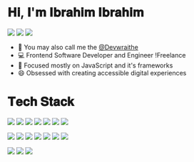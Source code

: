 # 𝐇𝐢, 𝐈'𝐦 𝐈𝐛𝐫𝐚𝐡𝐢𝐦 𝐈𝐛𝐫𝐚𝐡𝐢𝐦

[![](https://img.shields.io/badge/Twitter-@devwraithe-informational?style=flat&logo=twitter&logoColor=white&color=00acee )](https://www.twitter.com/devwraithe)
[![](https://img.shields.io/badge/GitHub-@devwraithe-informational?style=flat&logo=github&logoColor=white&color=211f1f )](https://www.github.com/devwraithe)
[![](https://img.shields.io/badge/Website-@devwraithe-informational?style=flat&logo=circle&logoColor=white&color=211f1f )](https://devwraithe.web.app)

<!--
**devwraithe/devwraithe** is a ✨ _special_ ✨ repository because its `README.md` (this file) appears on your GitHub profile.

Here are some ideas to get you started:

- 🔭 I’m currently working on ...
- 🌱 I’m currently learning ...
- 👯 I’m looking to collaborate on ...
- 🤔 I’m looking for help with ...
- 💬 Ask me about ...
- 📫 How to reach me: ...
- 😄 Pronouns: ...
- ⚡ Fun fact: ...
-->

- 👻 You may also call me the [@Devwraithe](https://www.github.com/devwraithe)
- 💻 Frontend Software Developer and Engineer !Freelance
- 🎯 Focused mostly on JavaScript and it's frameworks
- 😄 Obsessed with creating accessible digital experiences

<!-- <hr style="border-width:1px;"> -->
# 𝐓𝐞𝐜𝐡 𝐒𝐭𝐚𝐜𝐤

![](https://img.shields.io/badge/Editor-Visual_Studio_Code-informational?style=flat&logo=Visual%20Studio%20Code&color&logoColor=white&color=264de4)
![](https://img.shields.io/badge/Cloud-Vercel-informational?style=flat&logo=vercel&logoColor=white&color=211f1f)
![](https://img.shields.io/badge/Cloud-Netlify-informational?style=flat&logo=netlify&logoColor=white&color=389a97)
![](https://img.shields.io/badge/Bundler-Webpack-informational?style=flat&logo=webpack&logoColor=white&color=1c78c0)
![](https://img.shields.io/badge/Versioning-Git-informational?style=flat&logo=git&logoColor=white&color=f1502f)
![](https://img.shields.io/badge/Compiler-Babel-informational?style=flat&logo=babel&logoColor=white&color=ffdf00)
![](https://img.shields.io/badge/Versioning-GitHub-informational?style=flat&logo=github&logoColor=white&color=211f1f)

![](https://img.shields.io/badge/Code-HTML5-informational?style=flat&logo=html5&logoColor=white&color=e34c26)
![](https://img.shields.io/badge/Code-CSS3-informational?style=flat&logo=css3&logoColor=white&color=264de4)
![](https://img.shields.io/badge/Code-JavaScript-informational?style=flat&logo=javascript&logoColor=white&color=f0db4f)
![](https://img.shields.io/badge/Code-React-informational?style=flat&logo=react&logoColor=white&color=61dbfb)
![](https://img.shields.io/badge/Code-Next-informational?style=flat&logo=next.js&logoColor=white&color=211f1f)
![](https://img.shields.io/badge/Code-Vue-informational?style=flat&logo=vue.js&logoColor=white&color=41b883)
![](https://img.shields.io/badge/Code-Nuxt-informational?style=flat&logo=nuxt.js&logoColor=white&color=3b8070)

![](https://img.shields.io/badge/Code-Sass-informational?style=flat&logo=sass&logoColor=white&color=cd6799)
![](https://img.shields.io/badge/Code-Tailwind-informational?style=flat&logo=tailwindcss&logoColor=white&color=4091d7)
![](https://img.shields.io/badge/Code-Bootstrap-informational?style=flat&logo=bootstrap&logoColor=white&color=553c78)

